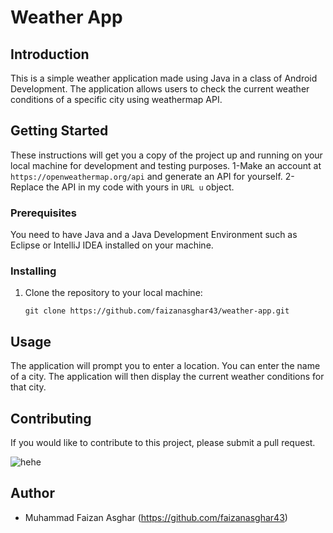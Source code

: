# Weather App

## Introduction
This is a simple weather application made using Java in a class of Android Development. The application allows users to check the current weather conditions of a specific city using weathermap API.

## Getting Started
These instructions will get you a copy of the project up and running on your local machine for development and testing purposes.
1-Make an account at `https://openweathermap.org/api`  and generate an API for yourself.
2-Replace the API in my code with yours in ` URL u ` object.


### Prerequisites
You need to have Java and a Java Development Environment such as Eclipse or IntelliJ IDEA installed on your machine.

### Installing
1. Clone the repository to your local machine:

     `git clone https://github.com/faizanasghar43/weather-app.git`
     
    

## Usage
The application will prompt you to enter a location. You can enter the name of a city. The application will then display the current weather conditions for that city.

## Contributing
If you would like to contribute to this project, please submit a pull request.


![hehe](https://github.com/faizanasghar43/Android-Java-Weather_App/blob/master/output.jpeg)



## Author
* Muhammad Faizan Asghar (https://github.com/faizanasghar43)





